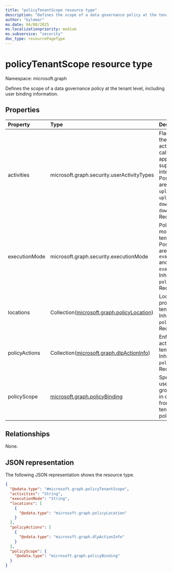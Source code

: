```yaml
---
title: "policyTenantScope resource type"
description: "Defines the scope of a data governance policy at the tenant level, including user binding information."
author: "kylemar"
ms.date: 04/08/2025
ms.localizationpriority: medium
ms.subservice: "security"
doc_type: resourcePageType
---
```


# policyTenantScope resource type

Namespace: microsoft.graph

Defines the scope of a data governance policy at the tenant level, including user binding information.

## Properties

|Property|Type|Description|
|:---|:---|:---|
|activities|microsoft.graph.security.userActivityTypes| Flags specifying the user activities the calling application supports or is interested. Possible values are `none`, `uploadText`, `uploadFile`, `downloadText`, `downloadFile`. Required.|
|executionMode|microsoft.graph.security.executionMode|Policy execution mode at the tenant level.  Possible values are `evaluateInline` and `evaluateOffline`. Inherited from `policyScopeBase`. Required.|
|locations|Collection([microsoft.graph.policyLocation](../resources/policylocation.md))|Locations protected at the tenant level. Inherited from `policyScopeBase`. Required.|
|policyActions|Collection([microsoft.graph.dlpActionInfo](../resources/dlpactioninfo.md))|Enforcement actions at the tenant level. Inherited from `policyScopeBase`. Required.|
|policyScope|[microsoft.graph.policyBinding](../resources/policybinding.md)|Specifies the users and groups included in or excluded from this tenant-level policy scope.|

## Relationships

None.

## JSON representation

The following JSON representation shows the resource type.
<!-- {
  "blockType": "resource",
  "baseType": "microsoft.graph.policyScopeBase",
  "@odata.type": "microsoft.graph.policyTenantScope"
}
-->
``` json
{
  "@odata.type": "#microsoft.graph.policyTenantScope",
  "activities": "String",
  "executionMode": "String",
  "locations": [
    {
      "@odata.type": "microsoft.graph.policyLocation"
    }
  ],
  "policyActions": [
    {
      "@odata.type": "microsoft.graph.dlpActionInfo"
    }
  ],
  "policyScope": {
    "@odata.type": "microsoft.graph.policyBinding"
  }
}
```
